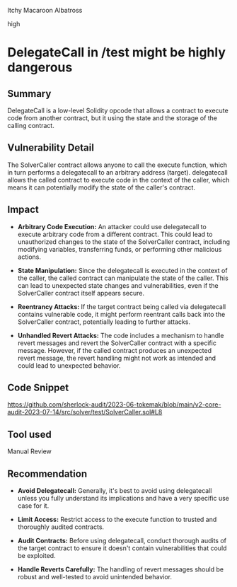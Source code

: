 Itchy Macaroon Albatross

high

# DelegateCall in /test might be highly dangerous
## Summary

DelegateCall is a low-level Solidity opcode that allows a contract to execute code from another contract, but it using the state and the storage of the calling contract.

## Vulnerability Detail

The SolverCaller contract allows anyone to call the execute function, which in turn performs a delegatecall to an arbitrary address (target). delegatecall allows the called contract to execute code in the context of the caller, which means it can potentially modify the state of the caller's contract.

## Impact

* **Arbitrary Code Execution:** An attacker could use delegatecall to execute arbitrary code from a different contract. This could lead to unauthorized changes to the state of the SolverCaller contract, including modifying variables, transferring funds, or performing other malicious actions.

* **State Manipulation:** Since the delegatecall is executed in the context of the caller, the called contract can manipulate the state of the caller. This can lead to unexpected state changes and vulnerabilities, even if the SolverCaller contract itself appears secure.

* **Reentrancy Attacks:** If the target contract being called via delegatecall contains vulnerable code, it might perform reentrant calls back into the SolverCaller contract, potentially leading to further attacks.

* **Unhandled Revert Attacks:** The code includes a mechanism to handle revert messages and revert the SolverCaller contract with a specific message. However, if the called contract produces an unexpected revert message, the revert handling might not work as intended and could lead to unexpected behavior.

## Code Snippet

https://github.com/sherlock-audit/2023-06-tokemak/blob/main/v2-core-audit-2023-07-14/src/solver/test/SolverCaller.sol#L8

## Tool used

Manual Review

## Recommendation

* **Avoid Delegatecall:** Generally, it's best to avoid using delegatecall unless you fully understand its implications and have a very specific use case for it.

* **Limit Access:** Restrict access to the execute function to trusted and thoroughly audited contracts.

* **Audit Contracts:** Before using delegatecall, conduct thorough audits of the target contract to ensure it doesn't contain vulnerabilities that could be exploited.

* **Handle Reverts Carefully:** The handling of revert messages should be robust and well-tested to avoid unintended behavior.